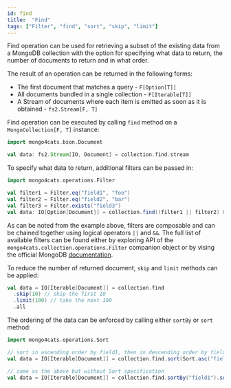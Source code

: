 ```yaml
---
id: find
title:  "Find"
tags: ["Filter", "find", "sort", "skip", "limit"]
---
```


Find operation can be used for retrieving a subset of the existing data from a MongoDB collection 
with the option for specifying what data to return, the number of documents to return and in what order. 

The result of an operation can be returned in the following forms:
* The first document that matches a query - `F[Option[T]]`
* All documents bundled in a single collection - `F[Iterable[T]]`
* A Stream of documents where each item is emitted as soon as it is obtained - `fs2.Stream[F, T]`

Find operation can be executed by calling `find` method on a `MongoCollection[F, T]` instance:
```scala
import mongo4cats.bson.Document

val data: fs2.Stream[IO, Document] = collection.find.stream
```
To specify what data to return, additional filters can be passed in:

```scala
import mongo4cats.operations.Filter

val filter1 = Filter.eq("field1", "foo")
val filter2 = Filter.eq("field2", "bar")
val filter3 = Filter.exists("field3")
val data: IO[Option[Document]] = collection.find((filter1 || filter2) && filter2).first
```
As can be noted from the example above, filters are composable and can be chained together using logical operators `||` and `&&`.
The full list of available filters can be found either by exploring API of the `mongo4cats.collection.operations.Filter` companion object or by vising the official MongoDB [documentation](https://docs.mongodb.com/drivers/java/sync/current/fundamentals/builders/filters/).

To reduce the number of returned document, `skip` and `limit` methods can be applied:
```scala
val data = IO[Iterable[Document]] = collection.find
  .skip(10) // skip the first 10 
  .limit(100) // take the next 100
  .all
```

The ordering of the data can be enforced by calling either `sortBy` or `sort` method:

```scala
import mongo4cats.operations.Sort

// sort in ascending order by field1, then in descending order by field2
val data = IO[Iterable[Document]] = collection.find.sort(Sort.asc("field1").desc("field2")).all

// same as the above but without Sort specification
val data = IO[Iterable[Document]] = collection.find.sortBy("field1").sortByDesc("field2").all
```